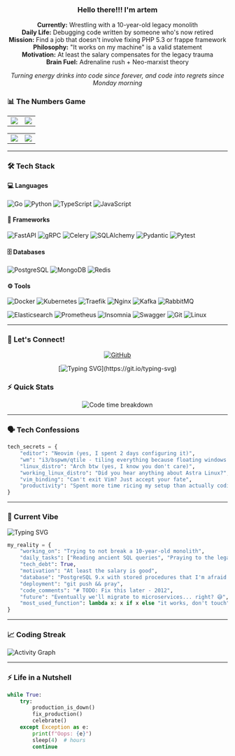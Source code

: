 <div align="center">
  
### Hello there!!! I'm artem

**Currently:** Wrestling with a 10-year-old legacy monolith  
**Daily Life:** Debugging code written by someone who's now retired  
**Mission:** Find a job that doesn't involve fixing PHP 5.3 or frappe framework  
**Philosophy:** "It works on my machine" is a valid statement  
**Motivation:** At least the salary compensates for the legacy trauma  
**Brain Fuel:** Adrenaline rush   + Neo-marxist theory

*Turning energy drinks into code since forever, and code into regrets since Monday morning*

</div>

### 📊 The Numbers Game
<table align="center">
  <tr>
    <td width="50%" align="center">
      <img src="https://github-profile-summary-cards.vercel.app/api/cards/stats?username=cdxy1&theme=dracula" />
    </td>
    <td width="50%" align="center">
      <img src="https://github-profile-summary-cards.vercel.app/api/cards/most-commit-language?username=cdxy1&theme=dracula" />
    </td>
  </tr>
</table>
<table align="center">
  <tr>
    <td width="50%" align="center">
      <img src="https://github-profile-summary-cards.vercel.app/api/cards/repos-per-language?username=cdxy1&theme=dracula" />
    </td>
    <td width="50%" align="center">
      <img src="https://github-profile-summary-cards.vercel.app/api/cards/productive-time?username=cdxy1&theme=dracula&utcOffset=2" />
    </td>
  </tr>
</table>

---

### 🛠️ Tech Stack

#### 💻 Languages
<p align="left">
  <img src="https://img.shields.io/badge/Go-00ADD8?style=for-the-badge&logo=go&logoColor=white" alt="Go" />
  <img src="https://img.shields.io/badge/Python-3776AB?style=for-the-badge&logo=python&logoColor=white" alt="Python" />
  <img src="https://img.shields.io/badge/TypeScript-3178C6?style=for-the-badge&logo=typescript&logoColor=white" alt="TypeScript" />
  <img src="https://img.shields.io/badge/JavaScript-F7DF1E?style=for-the-badge&logo=javascript&logoColor=black" alt="JavaScript" />
</p>

#### 🚀 Frameworks
<p align="left">
  <img src="https://img.shields.io/badge/FastAPI-009688?style=for-the-badge&logo=fastapi&logoColor=white" alt="FastAPI" />
  <img src="https://img.shields.io/badge/gRPC-31628B?style=for-the-badge&logo=grpc&logoColor=white" alt="gRPC" />
  <img src="https://img.shields.io/badge/Celery-37814A?style=for-the-badge&logo=celery&logoColor=white" alt="Celery" />
  <img src="https://img.shields.io/badge/SQLAlchemy-DD2F24?style=for-the-badge&logo=sqlalchemy&logoColor=white" alt="SQLAlchemy" />
  <img src="https://img.shields.io/badge/Pydantic-E92063?style=for-the-badge&logo=pydantic&logoColor=white" alt="Pydantic" />
  <img src="https://img.shields.io/badge/Pytest-0A9EDC?style=for-the-badge&logo=pytest&logoColor=white" alt="Pytest" />
</p>

#### 🗄️ Databases
<p align="left">
  <img src="https://img.shields.io/badge/PostgreSQL-4169E1?style=for-the-badge&logo=postgresql&logoColor=white" alt="PostgreSQL" />
  <img src="https://img.shields.io/badge/MongoDB-47A248?style=for-the-badge&logo=mongodb&logoColor=white" alt="MongoDB" />
  <img src="https://img.shields.io/badge/Redis-DC382D?style=for-the-badge&logo=redis&logoColor=white" alt="Redis" />
</p>

#### ⚙️ Tools
<p align="left">
  <img src="https://img.shields.io/badge/Docker-2496ED?style=for-the-badge&logo=docker&logoColor=white" alt="Docker" />
  <img src="https://img.shields.io/badge/Kubernetes-326CE5?style=for-the-badge&logo=kubernetes&logoColor=white" alt="Kubernetes" />
  <img src="https://img.shields.io/badge/Traefik-24A1C1?style=for-the-badge&logo=traefik&logoColor=white" alt="Traefik" />
  <img src="https://img.shields.io/badge/Nginx-009639?style=for-the-badge&logo=nginx&logoColor=white" alt="Nginx" />
  <img src="https://img.shields.io/badge/Apache%20Kafka-231F20?style=for-the-badge&logo=apache-kafka&logoColor=white" alt="Kafka" />
  <img src="https://img.shields.io/badge/RabbitMQ-FF6600?style=for-the-badge&logo=rabbitmq&logoColor=white" alt="RabbitMQ" />
</p>
<p align="left">
  <img src="https://img.shields.io/badge/Elasticsearch-005571?style=for-the-badge&logo=elasticsearch&logoColor=white" alt="Elasticsearch" />
  <img src="https://img.shields.io/badge/Prometheus-E6522C?style=for-the-badge&logo=prometheus&logoColor=white" alt="Prometheus" />
  <img src="https://img.shields.io/badge/Insomnia-4000BF?style=for-the-badge&logo=insomnia&logoColor=white" alt="Insomnia" />
  <img src="https://img.shields.io/badge/Swagger-85EA2D?style=for-the-badge&logo=swagger&logoColor=black" alt="Swagger" />
  <img src="https://img.shields.io/badge/Git-F05032?style=for-the-badge&logo=git&logoColor=white" alt="Git" />
  <img src="https://img.shields.io/badge/Linux-FCC624?style=for-the-badge&logo=linux&logoColor=black" alt="Linux" />
</p>

---

### 🤝 Let's Connect!

<div align="center">
  
<a href="https://github.com/cdxy1" target="_blank">
  <img src="https://img.shields.io/badge/GitHub-181717?style=for-the-badge&logo=github&logoColor=white" alt="GitHub" />
</a>

</div>

<div align="center">
  
[![Typing SVG](https://readme-typing-svg.demolab.com?font=Fira+Code&pause=1000&width=435&lines=Hit+me+up+if+you+want+to+talk+cats;Or+if+you+have+interesting+projects;Or+just+to+share+your+pain...)](https://git.io/typing-svg)

</div>

### ⚡ Quick Stats

<div align="center">

![Code time breakdown](https://readme-typing-svg.demolab.com?font=Fira+Code&duration=2000&pause=1000&color=50BCE6&width=600&lines=15%25+Coding;25%25+Debugging;40%25+Reading+Code;20%25+Asking+Why)

</div>

---

### 🗣️ Tech Confessions

<div align="left">

```python
tech_secrets = {
    "editor": "Neovim (yes, I spent 2 days configuring it)",
    "wm": "i3/bspwm/qtile - tiling everything because floating windows are for peasants",
    "linux_distro": "Arch btw (yes, I know you don't care)",
    "working_linux_distro": "Did you hear anything about Astra Linux?",
    "vim_binding": "Can't exit Vim? Just accept your fate",
    "productivity": "Spent more time ricing my setup than actually coding"
}
```

</div>

---

### 💭 Current Vibe

<img src="https://readme-typing-svg.demolab.com/?lines=Debugging+production+at+3am;Writing+code+that+only+I+understand;Adding+'it+works'+to+comments&font=Fira%20Code&width=450&height=45&color=f75c7e&vCenter=true&size=22&duration=3000" alt="Typing SVG" />

```python
my_reality = {
    "working_on": "Trying to not break a 10-year-old monolith",
    "daily_tasks": ["Reading ancient SQL queries", "Praying to the legacy gods"],
    "tech_debt": True,
    "motivation": "At least the salary is good",
    "database": "PostgreSQL 9.x with stored procedures that I'm afraid to touch",
    "deployment": "git push && pray",
    "code_comments": "# TODO: Fix this later - 2012",
    "future": "Eventually we'll migrate to microservices... right? 😅",
    "most_used_function": lambda x: x if x else "it works, don't touch"
}
```

---

### 📈 Coding Streak

<img src="https://github-readme-activity-graph.vercel.app/graph?username=cdxy1&theme=dracula&bg_color=282A36&color=F8F8F2&line=50BCE6&point=BD93F9&area=true&hide_border=true" alt="Activity Graph" />

---

### ⚡ Life in a Nutshell
  
<div align="left">

```python
while True:
    try:
        production_is_down()
        fix_production()
        celebrate()
    except Exception as e:
        print(f"Oops: {e}")
        sleep(4)  # hours
        continue
```

